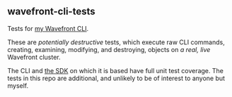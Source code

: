 ## wavefront-cli-tests

Tests for [my Wavefront
CLI](https://github.com/snltd/wavefront-cli).

These are *potentially destructive* tests, which execute raw CLI
commands, creating, examining, modifying, and destroying, objects on
*a real, live* Wavefront cluster.

The CLI and [the SDK](https://github.com/snltd/wavefront-sdk) on
which it is based have full unit test coverage. The tests in this
repo are additional, and unlikely to be of interest to anyone but
myself.
